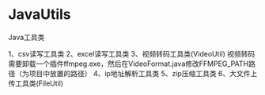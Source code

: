 # JavaUtils
Java工具类

1、csv读写工具类
2、excel读写工具类
3、视频转码工具类(VideoUtil)
  视频转码需要卸载一个插件ffmpeg.exe，然后在VideoFormat.java修改FFMPEG_PATH路径（为项目中放置的路径）
4、ip地址解析工具类
5、zip压缩工具类
6、大文件上传工具类(FileUtil)
  
